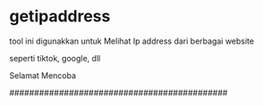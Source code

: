 # getipaddress

tool ini digunakkan untuk Melihat Ip address
dari berbagai website

seperti tiktok, google, dll

Selamat Mencoba

############################################
